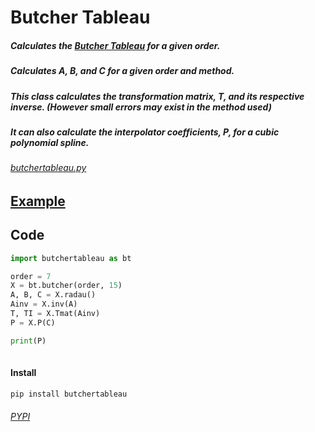 # Butcher Tableau

##### Calculates the [Butcher Tableau](https://en.wikipedia.org/wiki/List_of_Runge%E2%80%93Kutta_methods#Radau_IIA_methods) for a given order.

##### Calculates A, B, and C for a given order and method. 

##### This class calculates the transformation matrix, T, and its respective inverse. (However small errors may exist in the method used)

##### It can also calculate the interpolator coefficients, P, for a cubic polynomial spline.

###### [butchertableau.py](https://github.com/tjczec01/butcher/blob/master/butchertableau.py)

## [Example](https://github.com/tjczec01/butcher/blob/master/butchertableauf.ipynb) 

## Code

```python
import butchertableau as bt

order = 7
X = bt.butcher(order, 15)
A, B, C = X.radau() 
Ainv = X.inv(A)        
T, TI = X.Tmat(Ainv)  
P = X.P(C)

print(P)
              
```

#### Install
```python
pip install butchertableau
```
###### [PYPI](https://pypi.org/project/butchertableau/)



